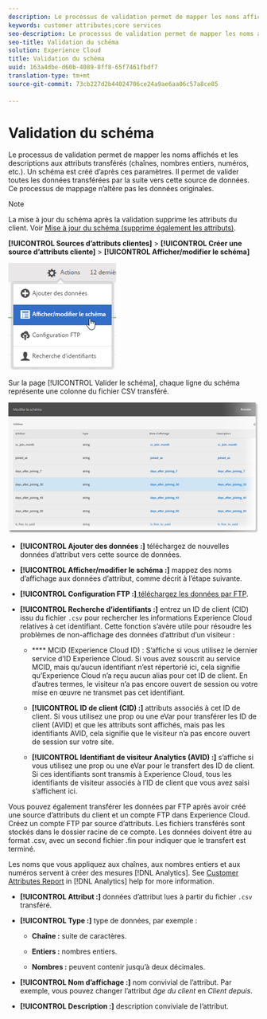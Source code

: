 ```yaml
---
description: Le processus de validation permet de mapper les noms affichés et les descriptions aux attributs transférés (chaînes, nombres entiers, numéros, etc.). Un schéma est créé d’après ces paramètres. Il permet de valider toutes les données transférées par la suite vers cette source de données. Ce processus de mappage n’altère pas les données originales.
keywords: customer attributes;core services
seo-description: Le processus de validation permet de mapper les noms affichés et les descriptions aux attributs transférés (chaînes, nombres entiers, numéros, etc.). Un schéma est créé d’après ces paramètres. Il permet de valider toutes les données transférées par la suite vers cette source de données. Ce processus de mappage n’altère pas les données originales.
seo-title: Validation du schéma
solution: Experience Cloud
title: Validation du schéma
uuid: 163a4dbe-d60b-4089-8ff8-65f7461fbdf7
translation-type: tm+mt
source-git-commit: 73cb227d2b44024706ce24a9ae6aa06c57a8ce85

---
```



# Validation du schéma

Le processus de validation permet de mapper les noms affichés et les descriptions aux attributs transférés (chaînes, nombres entiers, numéros, etc.). Un schéma est créé d’après ces paramètres. Il permet de valider toutes les données transférées par la suite vers cette source de données. Ce processus de mappage n’altère pas les données originales.

>[!NOTE]
>
>La mise à jour du schéma après la validation supprime les attributs du client. Voir [Mise à jour du schéma (supprime également les attributs)](../attributes/t-crs-usecase.md#task_6568898BB7C44A42ABFB86532B89063C).

**[!UICONTROL Sources d’attributs clientes]** > **[!UICONTROL Créer une source d’attributs cliente]** > **[!UICONTROL Afficher/modifier le schéma]**

![](assets/view_edit_schema.png)

Sur la page [!UICONTROL Valider le schéma], chaque ligne du schéma représente une colonne du fichier CSV transféré.

![](assets/06_crs_usecase.png)

* **[!UICONTROL Ajouter des données :]** téléchargez de nouvelles données d’attribut vers cette source de données.

* **[!UICONTROL Afficher/modifier le schéma :]** mappez des noms d’affichage aux données d’attribut, comme décrit à l’étape suivante.

* **[!UICONTROL Configuration FTP :]**[ téléchargez les données par FTP](../attributes/t-upload-attributes-ftp.md#task_591C3B6733424718A62453D2F8ADF73B).

* **[!UICONTROL Recherche d’identifiants :]** entrez un ID de client (CID) issu du fichier `.csv` pour rechercher les informations Experience Cloud relatives à cet identifiant. Cette fonction s’avère utile pour résoudre les problèmes de non-affichage des données d’attribut d’un visiteur :

   * **** MCID (Experience Cloud ID) : S’affiche si vous utilisez le dernier service d’ID Experience Cloud. Si vous avez souscrit au service MCID, mais qu’aucun identifiant n’est répertorié ici, cela signifie qu’Experience Cloud n’a reçu aucun alias pour cet ID de client. En d’autres termes, le visiteur n’a pas encore ouvert de session ou votre mise en œuvre ne transmet pas cet identifiant.

   * **[!UICONTROL ID de client (CID) :]** attributs associés à cet ID de client. Si vous utilisez une prop ou une eVar pour transférer les ID de client (AVID) et que les attributs sont affichés, mais pas les identifiants AVID, cela signifie que le visiteur n’a pas encore ouvert de session sur votre site.

   * **[!UICONTROL Identifiant de visiteur Analytics (AVID) :]** s’affiche si vous utilisez une prop ou une eVar pour le transfert des ID de client. Si ces identifiants sont transmis à Experience Cloud, tous les identifiants de visiteur associés à l’ID de client que vous avez saisi s’affichent ici.

Vous pouvez également transférer les données par FTP après avoir créé une source d’attributs du client et un compte FTP dans Experience Cloud. Créez un compte FTP par source d’attributs. Les fichiers transférés sont stockés dans le dossier racine de ce compte. Les données doivent être au format .csv, avec un second fichier .fin pour indiquer que le transfert est terminé.

Les noms que vous appliquez aux chaînes, aux nombres entiers et aux numéros servent à créer des mesures [!DNL Analytics]. See [Customer Attributes Report](https://docs.adobe.com/help/en/analytics/components/variables/dimensions-reports/reports-customer-attributes.html) in [!DNL Analytics] help for more information.

* **[!UICONTROL Attribut :]** données d’attribut lues à partir du fichier `.csv` transféré.

* **[!UICONTROL Type :]** type de données, par exemple :

   * **Chaîne :** suite de caractères.

   * **Entiers :** nombres entiers.

   * **Nombres :** peuvent contenir jusqu’à deux décimales.

* **[!UICONTROL Nom d’affichage :]** nom convivial de l’attribut. Par exemple, vous pouvez changer l’attribut *âge du client* en *Client depuis*.

* **[!UICONTROL Description :]** description conviviale de l’attribut.
